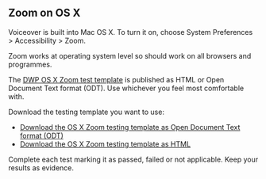 ## Zoom on OS X
Voiceover is built into Mac OS X. To turn it on, choose System Preferences > Accessibility > Zoom.

Zoom works at operating system level so should work on all browsers and programmes. 

The [DWP OS X Zoom test template](https://htmlpreview.github.io/?https://github.com/dwp/assistive-technology-templates/blob/master/html/os-x-zoom.html) is published as HTML or Open Document Text format (ODT). Use whichever you feel most comfortable with.

Download the testing template you want to use:
- [Download the OS X Zoom testing template as Open Document Text format (ODT)](https://github.com/dwp/assistive-technology-templates/raw/master/odt/os-x-zoom.odt)
- [Download the OS X Zoom testing template as HTML](https://github.com/dwp/assistive-technology-templates/raw/master/html-zipped/os-x-zoom.html.zip)

Complete each test marking it as passed, failed or not applicable. Keep your results as evidence.
